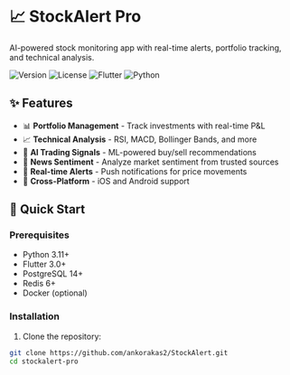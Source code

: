 # 📈 StockAlert Pro

AI-powered stock monitoring app with real-time alerts, portfolio tracking, and technical analysis.

![Version](https://img.shields.io/badge/version-2.0.0-blue)
![License](https://img.shields.io/badge/license-MIT-green)
![Flutter](https://img.shields.io/badge/Flutter-3.0+-blue)
![Python](https://img.shields.io/badge/Python-3.11+-yellow)

## ✨ Features

- 📊 **Portfolio Management** - Track investments with real-time P&L
- 📈 **Technical Analysis** - RSI, MACD, Bollinger Bands, and more
- 🤖 **AI Trading Signals** - ML-powered buy/sell recommendations
- 📰 **News Sentiment** - Analyze market sentiment from trusted sources
- 🔔 **Real-time Alerts** - Push notifications for price movements
- 📱 **Cross-Platform** - iOS and Android support

## 🚀 Quick Start

### Prerequisites
- Python 3.11+
- Flutter 3.0+
- PostgreSQL 14+
- Redis 6+
- Docker (optional)

### Installation

1. Clone the repository:
```bash
git clone https://github.com/ankorakas2/StockAlert.git
cd stockalert-pro